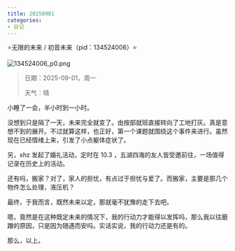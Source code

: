 ```yaml
---
title: 20250901
categories:
- 日记
---
```

⭐无限的未来 / 初音未来（pid：134524006）⭐

![134524006_p0.png](https://byyw-oss1.oss-cn-hangzhou.aliyuncs.com/img/2025/09/01-e39d824cd52561cc8de9ba00a6e2fecc-134524006_p0.png.webp)

>日期：2025-09-01，周一
>
>天气：晴

小睡了一会，半小时到一小时。

没想到只是隔了一天，未来完全就变了。由按部就班直接转向了工地打灰。真是意想不到的展开。不过就算这样，也正好，第一个课题就围绕这个事件来进行。虽然现在已经情绪上来，引发了小点躯体症状了。

另，xhz 发起了婚礼活动，定时在 10.3 ，五湖四海的友人皆受邀前往，一场值得记录在历史上的活动。

还有吗，搬家？对了，家人的担忧，有点过于担忧与爱了。而搬家，主要是那几个物件怎么处理，液压机？

最终，于我而言，既然未来以定，那就毫不犹豫的走下去吧。

嗯，竟然是在这种既定未来的情况下，我的行动力才能得以发挥吗，那么我以往磨蹭的原因，只是因为随遇而安吗。实话实说，我的行动力还是有的。

那么，以上。
